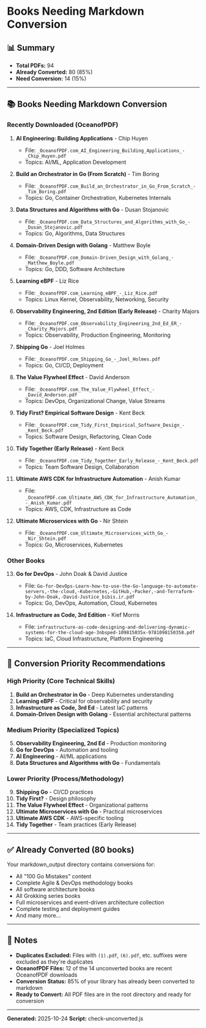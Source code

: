 # Books Needing Markdown Conversion

## 📊 Summary

- **Total PDFs:** 94
- **Already Converted:** 80 (85%)
- **Need Conversion:** 14 (15%)

---

## 📚 Books Needing Markdown Conversion

### Recently Downloaded (OceanofPDF)

1. **AI Engineering: Building Applications** - Chip Huyen
   - File: `_OceanofPDF.com_AI_Engineering_Building_Applications_-_Chip_Huyen.pdf`
   - Topics: AI/ML, Application Development

2. **Build an Orchestrator in Go (From Scratch)** - Tim Boring
   - File: `_OceanofPDF.com_Build_an_Orchestrator_in_Go_From_Scratch_-_Tim_Boring.pdf`
   - Topics: Go, Container Orchestration, Kubernetes Internals

3. **Data Structures and Algorithms with Go** - Dusan Stojanovic
   - File: `_OceanofPDF.com_Data_Structures_and_Algorithms_with_Go_-_Dusan_Stojanovic.pdf`
   - Topics: Go, Algorithms, Data Structures

4. **Domain-Driven Design with Golang** - Matthew Boyle
   - File: `_OceanofPDF.com_Domain-Driven_Design_with_Golang_-_Matthew_Boyle.pdf`
   - Topics: Go, DDD, Software Architecture

5. **Learning eBPF** - Liz Rice
   - File: `_OceanofPDF.com_Learning_eBPF_-_Liz_Rice.pdf`
   - Topics: Linux Kernel, Observability, Networking, Security

6. **Observability Engineering, 2nd Edition (Early Release)** - Charity Majors
   - File: `_OceanofPDF.com_Observability_Engineering_2nd_Ed_ER_-_Charity_Majors.pdf`
   - Topics: Observability, Production Engineering, Monitoring

7. **Shipping Go** - Joel Holmes
   - File: `_OceanofPDF.com_Shipping_Go_-_Joel_Holmes.pdf`
   - Topics: Go, CI/CD, Deployment

8. **The Value Flywheel Effect** - David Anderson
   - File: `_OceanofPDF.com_The_Value_Flywheel_Effect_-_David_Anderson.pdf`
   - Topics: DevOps, Organizational Change, Value Streams

9. **Tidy First? Empirical Software Design** - Kent Beck
   - File: `_OceanofPDF.com_Tidy_First_Empirical_Software_Design_-_Kent_Beck.pdf`
   - Topics: Software Design, Refactoring, Clean Code

10. **Tidy Together (Early Release)** - Kent Beck
    - File: `_OceanofPDF.com_Tidy_Together_Early_Release_-_Kent_Beck.pdf`
    - Topics: Team Software Design, Collaboration

11. **Ultimate AWS CDK for Infrastructure Automation** - Anish Kumar
    - File: `_OceanofPDF.com_Ultimate_AWS_CDK_for_Infrastructure_Automation_-_Anish_Kumar.pdf`
    - Topics: AWS, CDK, Infrastructure as Code

12. **Ultimate Microservices with Go** - Nir Shtein
    - File: `_OceanofPDF.com_Ultimate_Microservices_with_Go_-_Nir_Shtein.pdf`
    - Topics: Go, Microservices, Kubernetes

### Other Books

13. **Go for DevOps** - John Doak & David Justice
    - File: `Go-for-DevOps-Learn-how-to-use-the-Go-language-to-automate-servers,-the-cloud,-Kubernetes,-GitHub,-Packer,-and-Terraform-by-John-Doak,-David-Justice_bibis.ir.pdf`
    - Topics: Go, DevOps, Automation, Cloud, Kubernetes

14. **Infrastructure as Code, 3rd Edition** - Kief Morris
    - File: `infrastructure-as-code-designing-and-delivering-dynamic-systems-for-the-cloud-age-3nbsped-109815035x-9781098150358.pdf`
    - Topics: IaC, Cloud Infrastructure, Platform Engineering

---

## 🎯 Conversion Priority Recommendations

### High Priority (Core Technical Skills)
1. **Build an Orchestrator in Go** - Deep Kubernetes understanding
2. **Learning eBPF** - Critical for observability and security
3. **Infrastructure as Code, 3rd Ed** - Latest IaC patterns
4. **Domain-Driven Design with Golang** - Essential architectural patterns

### Medium Priority (Specialized Topics)
5. **Observability Engineering, 2nd Ed** - Production monitoring
6. **Go for DevOps** - Automation and tooling
7. **AI Engineering** - AI/ML applications
8. **Data Structures and Algorithms with Go** - Fundamentals

### Lower Priority (Process/Methodology)
9. **Shipping Go** - CI/CD practices
10. **Tidy First?** - Design philosophy
11. **The Value Flywheel Effect** - Organizational patterns
12. **Ultimate Microservices with Go** - Practical microservices
13. **Ultimate AWS CDK** - AWS-specific tooling
14. **Tidy Together** - Team practices (Early Release)

---

## ✅ Already Converted (80 books)

Your markdown_output directory contains conversions for:
- All "100 Go Mistakes" content
- Complete Agile & DevOps methodology books
- All software architecture books
- All Grokking series books
- Full microservices and event-driven architecture collection
- Complete testing and deployment guides
- And many more...

---

## 📝 Notes

- **Duplicates Excluded:** Files with `(1).pdf`, `(6).pdf`, etc. suffixes were excluded as they're duplicates
- **OceanofPDF Files:** 12 of the 14 unconverted books are recent OceanofPDF downloads
- **Conversion Status:** 85% of your library has already been converted to markdown
- **Ready to Convert:** All PDF files are in the root directory and ready for conversion

---

**Generated:** 2025-10-24
**Script:** check-unconverted.js
